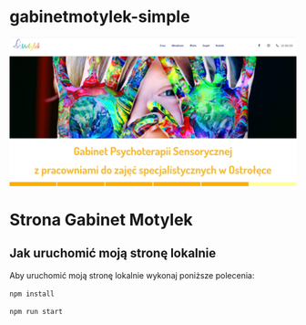 # gabinetmotylek-simple
![homepage screenshot](github/motylek-gh.png)

# Strona Gabinet Motylek

## Jak uruchomić moją stronę lokalnie

Aby uruchomić moją stronę lokalnie wykonaj poniższe polecenia:

`npm install`

`npm run start`
